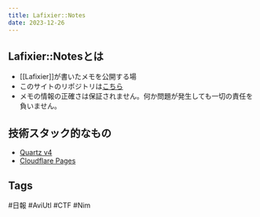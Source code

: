 ```yaml
---
title: Lafixier::Notes
date: 2023-12-26
---
```

## Lafixier::Notesとは
- [[Lafixier]]が書いたメモを公開する場
- このサイトのリポジトリは[こちら](https://github.com/lafixier/notes)
- メモの情報の正確さは保証されません。何か問題が発生しても一切の責任を負いません。
## 技術スタック的なもの
- [Quartz v4](https://github.com/jackyzha0/quartz)
- [Cloudflare Pages](https://pages.cloudflare.com/)
## Tags
#日報 #AviUtl #CTF #Nim
